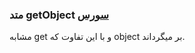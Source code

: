 <h3>
متد getObject
<a class="ext-link" href="classes_Tetris_Gameplay.js.html#line24" target="_blank">سورس</a>
</h3>

مشابه get و با این تفاوت که object بر میگرداند.
